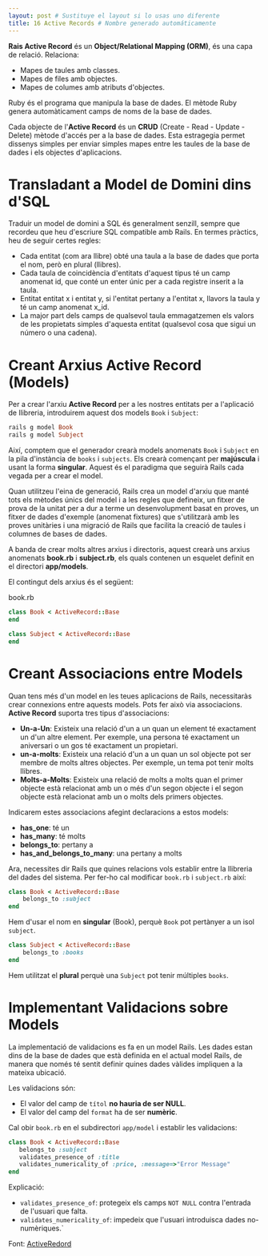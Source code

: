 ```yaml
---
layout: post # Sustituye el layout si lo usas uno diferente
title: 16 Active Records # Nombre generado automáticamente
---
```


**Rais Active Record** és un **Object/Relational Mapping (ORM)**, és una capa de relació. Relaciona:

- Mapes de taules amb classes.
- Mapes de files amb objectes.
- Mapes de columes amb atributs d'objectes.

Ruby és el programa que manipula la base de dades. El mètode Ruby genera automàticament camps de noms de la base de dades.

Cada objecte de l'**Active Record** és un **CRUD** (Create - Read - Update - Delete) mètode d'accés per a la base de dades. Esta estragegia permet dissenys simples per enviar simples mapes entre les taules de la base de dades i els objectes d'aplicacions.

# Transladant a Model de Domini dins d'SQL

Traduir un model de domini a SQL és generalment senzill, sempre que recordeu que heu d'escriure SQL compatible amb Rails. En termes pràctics, heu de seguir certes regles:

- Cada entitat (com ara llibre) obté una taula a la base de dades que porta el nom, però en plural (llibres).
- Cada taula de coincidència d'entitats d'aquest tipus té un camp anomenat id, que conté un enter únic per a cada registre inserit a la taula.
- Entitat entitat x i entitat y, si l'entitat pertany a l'entitat x, llavors la taula y té un camp anomenat x_id.
- La major part dels camps de qualsevol taula emmagatzemen els valors de les propietats simples d'aquesta entitat (qualsevol cosa que sigui un número o una cadena).

# Creant Arxius Active Record (Models)

Per a crear l'arxiu **Active Record** per a les nostres entitats per a l'aplicació de llibreria, introduirem aquest dos models `Book` i `Subject`:

```ruby
rails g model Book
rails g model Subject
```

Així, comptem que el generador crearà models anomenats `Book` i `Subject` en la pila d'instància de `books` i `subjects`. Els crearà començant per **majúscula** i usant la forma **singular**. Aquest és el paradigma que seguirà Rails cada vegada per a crear el model.

Quan utilitzeu l'eina de generació, Rails crea un model d'arxiu que manté tots els mètodes únics del model i a les regles que defineix, un fitxer de prova de la unitat per a dur a terme un desenvolupment basat en proves, un fitxer de dades d'exemple (anomenat fixtures) que s'utilitzarà amb les proves unitàries i una migració de Rails que facilita la creació de taules i columnes de bases de dades.

A banda de crear molts altres arxius i directoris, aquest crearà uns arxius anomenats **book.rb** i **subject.rb**, els quals contenen un esquelet definit en el directori **app/models**.

El contingut dels arxius és el següent:

book.rb

```ruby
class Book < ActiveRecord::Base
end
```


```ruby
class Subject < ActiveRecord::Base
end
```

# Creant Associacions entre Models

Quan tens més d'un model en les teues aplicacions de Rails, necessitaràs crear connexions entre aquests models. Pots fer això via associacions. **Active Record** suporta tres tipus d'associacions:

- **Un-a-Un**: Existeix una relació d'un a un quan un element té exactament un d'un altre element. Per exemple, una persona té exactament un aniversari o un gos té exactament un propietari.
- **un-a-molts**: Existeix una relació d'un a un quan un sol objecte pot ser membre de molts altres objectes. Per exemple, un tema pot tenir molts llibres.
- **Molts-a-Molts**: Existeix una relació de molts a molts quan el primer objecte està relacionat amb un o més d'un segon objecte i el segon objecte està relacionat amb un o molts dels primers objectes.

Indicarem estes associacions afegint declaracions a estos models:

- **has_one**: té un
- **has_many**: té molts
- **belongs_to**: pertany a
- **has_and_belongs_to_many**: una pertany a molts

Ara, necessites dir Rails que quines relacions vols establir entre la llibreria del dades del sistema. Per fer-ho cal modificar `book.rb` i `subject.rb` així:

```ruby
class Book < ActiveRecord::Base
    belongs_to :subject
end
```

Hem d'usar el nom en **singular** (Book), perquè `Book` pot pertànyer a un isol `subject`.

```ruby
class Subject < ActiveRecord::Base
    belongs_to :books
end
```

Hem utilitzat el **plural** perquè una `Subject` pot tenir múltiples `books`.

# Implementant Validacions sobre Models

La implementació de validacions es fa en un model Rails. Les dades estan dins de la base de dades que està definida en el actual model Rails, de manera que només té sentit definir quines dades vàlides impliquen a la mateixa ubicació.

Les validacions són:

- El valor del camp de `títol` **no hauria de ser NULL**.
- El valor del camp del `format` ha de ser **numèric**.

Cal obir `book.rb` en el subdirectori `app/model` i establir les validacions:

```ruby
class Book < ActiveRecord::Base
   belongs_to :subject
   validates_presence_of :title
   validates_numericality_of :price, :message=>"Error Message"
end
```

Explicació:

- `validates_presence_of`: protegeix els camps `NOT NULL` contra l'entrada de l'usuari que falta.
- `validates_numericality_of`: impedeix que l'usuari introduisca dades no-numèriques.`

Font: [ActiveRedord](https://www.tutorialspoint.com/ruby-on-rails/rails-active-records.htm)
